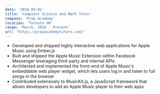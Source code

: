 ```yaml
---
date: '2018-03-01'
title: 'Computer Science and Math Tutor'
company: 'Prep Academy'
location: 'Toronto ON'
range: 'March, 2018 - Present'
url: 'https://prepacademytutors.com/'
---
```


- Developed and shipped highly interactive web applications for Apple Music using Ember.js
- Built and shipped the Apple Music Extension within Facebook Messenger leveraging third-party and internal APIs
- Architected and implemented the front-end of Apple Music's embeddable web player widget, which lets users log in and listen to full songs in the browser
- Contributed extensively to MusicKit.js, a JavaScript framework that allows developers to add an Apple Music player to their web apps
